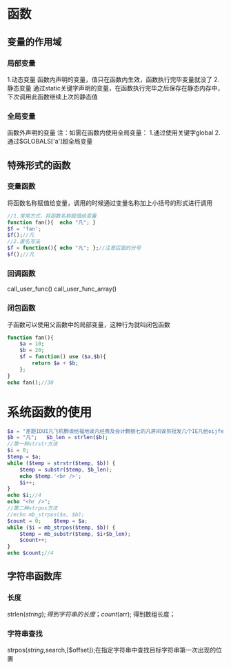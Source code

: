 # 函数
## 变量的作用域
### 局部变量
1.动态变量
函数内声明的变量，值只在函数内生效，函数执行完毕变量就没了
2.静态变量
通过static关键字声明的变量，在函数执行完毕之后保存在静态内存中，下次调用此函数继续上次的静态值
### 全局变量
函数外声明的变量
注：如需在函数内使用全局变量：
1.通过使用关键字global
2.通过$GLOBALS['a']超全局变量
## 特殊形式的函数
### 变量函数
将函数名称赋值给变量，调用的时候通过变量名称加上小括号的形式进行调用
```PHP
//1.常用方式，将函数名称赋值给变量
function fan(){  echo "凡"; }
$f = 'fan';
$f();//凡
//2.匿名写法
$f = function(){ echo "凡"; };//注意后面的分号
$f();//凡
```
### 回调函数
call_user_func()
call_user_func_array()
### 闭包函数
子函数可以使用父函数中的局部变量，这种行为就叫闭包函数
```PHP
function fan(){
    $a = 10;
    $b = 20;
    $f = function() use ($a,$b){
        return $a + $b;
    };
}
echo fan();//30
```
# 系统函数的使用
```PHP
$a = "差距IDUI凡飞机覅诶给福地诶凡经费及会计覅额七的凡房间诶剪短发几个IE凡给oijfe ";
$b = "凡";   $b_len = strlen($b);
//第一种strstr方法
$i = 0;
$temp = $a;
while ($temp = strstr($temp, $b)) {
	$temp = substr($temp, $b_len);
	echo $temp.'<br />';
	$i++;
}
echo $i;//4
echo "<hr />";
//第二种strpos方法
//echo mb_strpos($a, $b);
$count = 0;    $temp = $a;
while ($i = mb_strpos($temp, $b)) {
	$temp = mb_substr($temp, $i+$b_len);
	$count++;
}
echo $count;//4
```
## 字符串函数库
### 长度
strlen($string); 得到字符串的长度；
count($arr); 得到数组长度；
### 字符串查找
strpos($string,$search,[$offset]);在指定字符串中查找目标字符串第一次出现的位置
